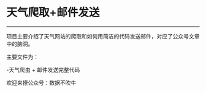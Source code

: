 # 天气爬取+邮件发送 #

----------

项目主要介绍了天气网站的爬取和如何用简洁的代码发送邮件，对应了公众号文章中的脑洞。

主要文件为：

-天气爬虫 + 邮件发送完整代码

欢迎来撩公众号：数据不吹牛

